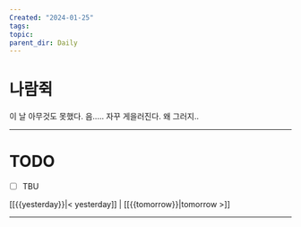 ```yaml
---
Created: "2024-01-25"
tags: 
topic: 
parent_dir: Daily
---
```

# 나람쥑
이 날 아무것도 못했다. 음..... 자꾸 게을러진다. 왜 그러지..

----
# TODO
- [ ] TBU 
  
[[{{yesterday}}|< yesterday]] | [[{{tomorrow}}|tomorrow >]]  
  
---  
